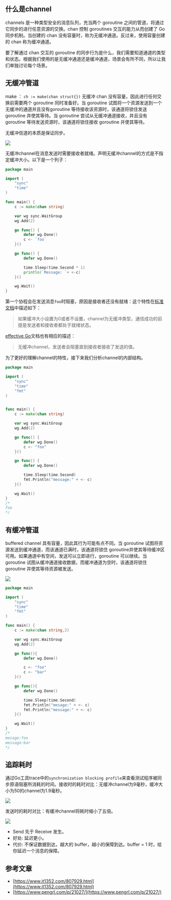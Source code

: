 
## 什么是channel

channels 是一种类型安全的消息队列，充当两个 goroutine 之间的管道，将通过它同步的进行任意资源的交换。chan 控制 goroutines 交互的能力从而创建了 Go 同步机制。当创建的 chan 没有容量时，称为无缓冲通道。反过来，使用容量创建的 chan 称为缓冲通道。

要了解通过 chan 交互的 goroutine 的同步行为是什么，我们需要知道通道的类型和状态。根据我们使用的是无缓冲通道还是缓冲通道，场景会有所不同，所以让我们单独讨论每个场景。

## 无缓冲管道

make ： `ch := make(chan struct{})`
无缓冲 chan 没有容量，因此进行任何交换前需要两个 goroutine 同时准备好。当 goroutine 试图将一个资源发送到一个无缓冲的通道并且没有goroutine 等待接收该资源时，该通道将锁住发送 goroutine 并使其等待。当 goroutine 尝试从无缓冲通道接收，并且没有 goroutine 等待发送资源时，该通道将锁住接收 goroutine 并使其等待。

无缓冲信道的本质是保证同步。

![](https://img2020.cnblogs.com/blog/2344773/202108/2344773-20210819140249416-107141713.png)

无缓冲channel在消息发送时需要接收者就绪。声明无缓冲channel的方式是不指定缓冲大小。以下是一个列子：

```go
package main

import (
	"sync"
	"time"
)

func main() {
	c := make(chan string)

	var wg sync.WaitGroup
	wg.Add(2)

	go func() {
		defer wg.Done()
		c <- `foo`
	}()

	go func() {
		defer wg.Done()

		time.Sleep(time.Second * 1)
		println(`Message: `+ <-c)
	}()

	wg.Wait()
}
```

第一个协程会在发送消息`foo`时阻塞，原因是接收者还没有就绪：这个特性在[标准文档](https://golang.org/ref/spec?source=post_page---------------------------#Channel_types)中描述如下：

> 如果缓冲大小设置为0或者不设置，channel为无缓冲类型，通信成功的前提是发送者和接收者都处于就绪状态。

[effective Go](https://golang.org/doc/effective_go.html?source=post_page---------------------------#channels)文档也有相应的描述：

> 无缓冲channel，发送者会阻塞直到接收者接收了发送的值。

为了更好的理解channel的特性，接下来我们分析channel的内部结构。

```go
package main

import (
	"sync"
	"time"
	"fmt"
)


func main() {
	c := make(chan string)

	var wg sync.WaitGroup
	wg.Add(2)

	go func() {
		defer wg.Done()
		c <- "foo"
	}()

	go func() {
		defer wg.Done()

		time.Sleep(time.Second)
		fmt.Println("message:" + <- c)
	}()

	wg.Wait()
}
/*
foo
*/
```

## 有缓冲管道

buffered channel 具有容量，因此其行为可能有点不同。当 goroutine 试图将资源发送到缓冲通道，而该通道已满时，该通道将锁住 goroutine并使其等待缓冲区可用。如果通道中有空间，发送可以立即进行，goroutine 可以继续。当goroutine 试图从缓冲通道接收数据，而缓冲通道为空时，该通道将锁住 goroutine 并使其等待资源被发送。

![](https://img2020.cnblogs.com/blog/2344773/202108/2344773-20210819140332013-249306558.png)

```go
package main

import (
	"sync"
	"time"
	"fmt"
)

func main() {
	c := make(chan string,2)

	var wg sync.WaitGroup
	wg.Add(2)

	go func(){
		defer wg.Done()

		c <- "foo"
		c <- "bar"
	}()

	go func(){
		defer wg.Done()

		time.Sleep(time.Second)
		fmt.Println("mesage:" + <- c)
		fmt.Println("message:" + <- c)
	}()

	wg.Wait()
}
/*
mesage:foo
message:bar
*/
```

## 追踪耗时

通过Go工具trace中的`synchronization blocking profile`来查看测试程序被同步原语阻塞所消耗的时间。接收时的耗时对比：无缓冲channel为9毫秒，缓冲大小为50的channel为1.9毫秒。

![](https://img2020.cnblogs.com/blog/2344773/202108/2344773-20210819140357143-1327281824.png)

发送时的耗时对比：有缓冲channel将耗时缩小了五倍。

![](https://img2020.cnblogs.com/blog/2344773/202108/2344773-20210819140410869-550649919.png)

- Send 先于 Receive 发生。
- 好处: 延迟更小。
- 代价: 不保证数据到达，越大的 buffer，越小的保障到达。buffer = 1 时，给你延迟一个消息的保障。

## 参考文章

- [https://www.it1352.com/807929.html](https://www.it1352.com/807929.html)
- [https://www.pengrl.com/p/21027/](https://www.pengrl.com/p/21027/)